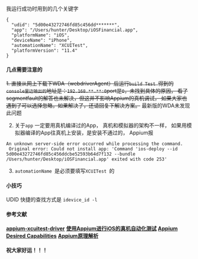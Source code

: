 我运行成功时用到的几个关键字
```
{
  "udid": "5d00e43272746fd85c456dd*******",
  "app": "/Users/hunter/Desktop/iOSFinancial.app",
  "platformName": "iOS",
  "deviceName": "iPhone",
  "automationName": "XCUITest",
  "platformVersion": "11.4"
}
```

#### 几点需要注意的
~~1. 直接从网上下载下WDA（webdriverAgent）后运行`build Test `得到的`console里边输出的`地址是：`192.168.**.**:0`port是`0`，未找到具体的原因， 看了segmentfault的解答也未解决，但这并不影响Appium的真机调试， 如果大家也遇到了可以选择忽略，如果解决了，还请回复下解决方案。~~ 最新版的WDA未发现此问题

2. 关于`app` 一定要用真机编译过的App， 真机和模拟器的架构不一样， 如果用模拟器编译的App往真机上安装，是安装不通过的， Appium报
```
An unknown server-side error occurred while processing the command.
 Original error: Could not install app: 'Command 'ios-deploy --id 
5d00e43272746fd85c456ddcbe52593b64d7f132 --bundle 
/Users/hunter/Desktop/iOSFinancial.app' exited with code 253'
```
3. `automationName `是必须要填写`XCUITest `的


#### 小技巧
UDID 快捷的查找方式是 `idevice_id -l`

#### 参考文献
**[appium-xcuitest-driver](https://github.com/appium/appium-xcuitest-driver)**
**[使用Appium进行iOS的真机自动化测试](https://www.jianshu.com/p/ae8846736dba)**
**[Appium Desired Capabilities](http://appium.io/docs/en/writing-running-appium/caps/index.html)**
**[Appium原理解析](https://bestswifter.com/appium/)**

#### 祝大家好运！！！



